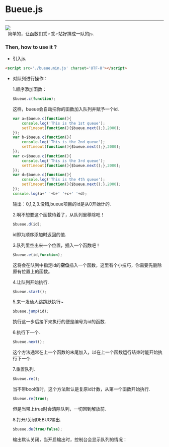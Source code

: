 # Bueue.js  
--------------------------
![](https://ww2.sinaimg.cn/large/ed039e1fgy1fxjiru7owwj20m808ca9z)  
&nbsp;&nbsp;简单的，让函数们乖♂乖♂站好排成一队的js.  

### Then, how to use it ?  
* 引入js.
```html
<script src='./bueue.min.js' charset='UTF-8'></script>  
```
* 对队列进行操作：  

  1.顺序添加函数：  
  ```javascript
  $bueue.c(function);  
  ```
  这样，bueue会自动把你的函数加入队列并赋予一个id.  
  ```javascript
  var a=$bueue.c(function(){
	  console.log('This is the 1st queue');
	  setTimeout(function(){$bueue.next();},2000);
  });
  var b=$bueue.c(function(){
	  console.log('This is the 2nd queue');
	  setTimeout(function(){$bueue.next();},2000);
  });
  var c=$bueue.c(function(){
	  console.log('This is the 3rd queue');
	  setTimeout(function(){$bueue.next();},2000);
  });
  var d=$bueue.c(function(){
	  console.log('This is the 4th queue');
	  setTimeout(function(){$bueue.next();},2000);
  });
  console.log(a+' '+b+' '+c+' '+d);
  ```
  输出：0,1,2,3.没错,bueue项目的id是从0开始计的.  
  
  2.啊不想要这个函数待着了，从队列里移除吧！  
  ```javascript
  $bueue.d(id);  
  ```
  id即为顺序添加时返回的值.  
  
  3.队列里空出来一个位置，插入一个函数吧！  
  ```javascript
  $bueue.e(id,function);  
  ```
  这将会在队列中指定id的**空位**插入一个函数，这里有个小技巧，你需要先删除原有位置上的函数。  
  
  4.让队列开始执行.  
  ```javascript
  $bueue.start();  
  ```
  
  5.来一发<del>仙人跳</del>跳跃执行~  
  ```javascript
  $bueue.jump(id);  
  ```
  执行这一步后接下来执行的便是编号为id的函数.  
  
  6.执行下一个.  
  ```javascript
  $bueue.next();  
  ```
  这个方法通常在上一个函数的末尾加入，以在上一个函数运行结束时能开始执行下一个.  
  
  7.重置队列.  
  ```javascript
  $bueue.re();  
  ```
  当不带bool值时，这个方法默认是复原id计数，从第一个函数开始执行.  
  ```javascript
  $bueue.re(true);  
  ```
  但是当带上true时会清除队列，一切回到解放前.  
  
  8.打开/关闭DEBUG输出.  
  ```javascript
  $bueue.de(true/false);  
  ```
  输出默认关闭，当开启输出时，控制台会显示队列的情况：  
  
